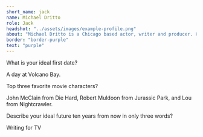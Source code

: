 ```yaml
---
short_name: jack
name: Michael Dritto
role: Jack
headshot: "../assets/images/example-profile.png"
about: "Michael Dritto is a Chicago based actor, writer and producer. He graduated with his BFA from the University of Central Florida. He moved to Chicago because he has a sense of humor about the weather. He currently helps write and produce a podcast called Sit Still, Look Opinionated. Follow him on Instagram @michaeldritto"
border: "border-purple"
text: "purple"
---
```


<p class="question">What is your ideal first date?</p>
<p class="answer">A day at Volcano Bay.</p>
<p class="question">Top three favorite movie characters?</p>
<p class="answer">John McClain from Die Hard, Robert Muldoon from Jurassic Park, and Lou from Nightcrawler.</p>
<p class="question">Describe your ideal future ten years from now in only three words?</p> 
<p class="answer">Writing for TV</p>
